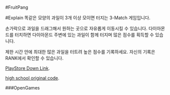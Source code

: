 #FruitPang


#Explain
똑같은 모양의 과일이 3개 이상 모이면 터지는 3-Match 게임입니다.

손가락으로 과일을 드래그해서 원하는 곳으로 자유롭게 이동시킬 수 있습니다.
다이아몬드를 터치하면 다이아몬드 주변에 있는 과일이 함께 터지며 많은 점수를 획득할 수 있습니다.

제한 시간 안에 최대한 많은 과일을 터트려 높은 점수를 기록하세요.
자신의 기록은 RANK에서 확인할 수 있습니다.

[PlayStore Down Link](https://play.google.com/store/apps/details?id=com.OpenGames.Pang).

[high school original code](https://github.com/Kangdonghyuk/Highschool-Project/tree/master/Unity/DGP).

###OpenGames